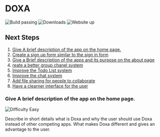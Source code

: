 # DOXA
![Build passing](https://img.shields.io/travis/rust-lang/rust.svg)
![Downloads](https://img.shields.io/pypi/dm/Django.svg)
![Website up](https://img.shields.io/website-up-down-green-red/http/shields.io.svg)

## Next Steps
1. [Give A brief description of the app on the home
   page.](#give-a-brief-description-of-the-app-on-the-home-page)
2. [Create a sign up form similar to the sign in form](#)
3. [Give a Brief description of the apps and its purpose on the about
   page](#)
4. [reate a better group chanel system](#)
5. [Improve the Todo List system](#)
6. [Improve the chat system](#)
7. [Add file sharing for people to collaborate](#)
8. [Have a clearner interface for the user](#)

### Give A brief description of the app on the home page.
![Difficulty Easy](https://img.shields.io/badge/Difficulty-Easy-green.svg)

Describe in short details what is Doxa and why the user should use Doxa
instead of other competing apps. What makes Doxa different and gives an
advantage to the user.


